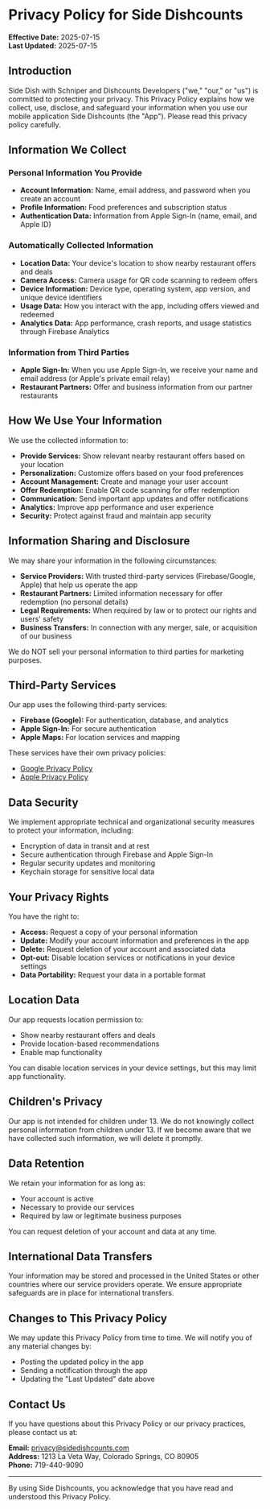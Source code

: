 # Privacy Policy for Side Dishcounts

**Effective Date:** 2025-07-15  
**Last Updated:** 2025-07-15

## Introduction

Side Dish with Schniper and Dishcounts Developers ("we," "our," or "us") is committed to protecting your privacy. This Privacy Policy explains how we collect, use, disclose, and safeguard your information when you use our mobile application Side Dishcounts (the "App"). Please read this privacy policy carefully.

## Information We Collect

### Personal Information You Provide
- **Account Information:** Name, email address, and password when you create an account
- **Profile Information:** Food preferences and subscription status
- **Authentication Data:** Information from Apple Sign-In (name, email, and Apple ID)

### Automatically Collected Information
- **Location Data:** Your device's location to show nearby restaurant offers and deals
- **Camera Access:** Camera usage for QR code scanning to redeem offers
- **Device Information:** Device type, operating system, app version, and unique device identifiers
- **Usage Data:** How you interact with the app, including offers viewed and redeemed
- **Analytics Data:** App performance, crash reports, and usage statistics through Firebase Analytics

### Information from Third Parties
- **Apple Sign-In:** When you use Apple Sign-In, we receive your name and email address (or Apple's private email relay)
- **Restaurant Partners:** Offer and business information from our partner restaurants

## How We Use Your Information

We use the collected information to:
- **Provide Services:** Show relevant nearby restaurant offers based on your location
- **Personalization:** Customize offers based on your food preferences
- **Account Management:** Create and manage your user account
- **Offer Redemption:** Enable QR code scanning for offer redemption
- **Communication:** Send important app updates and offer notifications
- **Analytics:** Improve app performance and user experience
- **Security:** Protect against fraud and maintain app security

## Information Sharing and Disclosure

We may share your information in the following circumstances:
- **Service Providers:** With trusted third-party services (Firebase/Google, Apple) that help us operate the app
- **Restaurant Partners:** Limited information necessary for offer redemption (no personal details)
- **Legal Requirements:** When required by law or to protect our rights and users' safety
- **Business Transfers:** In connection with any merger, sale, or acquisition of our business

We do NOT sell your personal information to third parties for marketing purposes.

## Third-Party Services

Our app uses the following third-party services:
- **Firebase (Google):** For authentication, database, and analytics
- **Apple Sign-In:** For secure authentication
- **Apple Maps:** For location services and mapping

These services have their own privacy policies:
- [Google Privacy Policy](https://policies.google.com/privacy)
- [Apple Privacy Policy](https://www.apple.com/privacy/)

## Data Security

We implement appropriate technical and organizational security measures to protect your information, including:
- Encryption of data in transit and at rest
- Secure authentication through Firebase and Apple Sign-In
- Regular security updates and monitoring
- Keychain storage for sensitive local data

## Your Privacy Rights

You have the right to:
- **Access:** Request a copy of your personal information
- **Update:** Modify your account information and preferences in the app
- **Delete:** Request deletion of your account and associated data
- **Opt-out:** Disable location services or notifications in your device settings
- **Data Portability:** Request your data in a portable format

## Location Data

Our app requests location permission to:
- Show nearby restaurant offers and deals
- Provide location-based recommendations
- Enable map functionality

You can disable location services in your device settings, but this may limit app functionality.

## Children's Privacy

Our app is not intended for children under 13. We do not knowingly collect personal information from children under 13. If we become aware that we have collected such information, we will delete it promptly.

## Data Retention

We retain your information for as long as:
- Your account is active
- Necessary to provide our services
- Required by law or legitimate business purposes

You can request deletion of your account and data at any time.

## International Data Transfers

Your information may be stored and processed in the United States or other countries where our service providers operate. We ensure appropriate safeguards are in place for international transfers.

## Changes to This Privacy Policy

We may update this Privacy Policy from time to time. We will notify you of any material changes by:
- Posting the updated policy in the app
- Sending a notification through the app
- Updating the "Last Updated" date above

## Contact Us

If you have questions about this Privacy Policy or our privacy practices, please contact us at:

**Email:** privacy@sidedishcounts.com  
**Address:** 1213 La Veta Way, Colorado Springs, CO 80905  
**Phone:** 719-440-9090

---

By using Side Dishcounts, you acknowledge that you have read and understood this Privacy Policy. 
